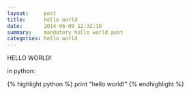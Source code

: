 ```yaml
---
layout:     post
title:      hello world
date:       2014-06-09 12:32:18
summary:    mandatory hello world post
categories: hello world
---
```


HELLO WORLD!

in python:

{% highlight python %}
print "hello world!"
{% endhighlight %}

